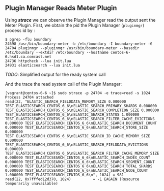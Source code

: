 ## Plugin Manager Reads Meter Plugin

Using ___strace___ we can observe the Plugin Manager read the output sent the Meter Plugin. First, we obtain the pid the
Plugin Manager (`pluginmgr`) process id by :

```
$ pgrep -flu boundary
24698 /usr/bin/boundary-meter -b /etc/boundary -I boundary-meter -G
24704 pluginmgr --pluginmgr /usr/bin/boundary-meter --basedir /etc/boundary --extdir /etc/boundary --hostname centos-6-6.hsd1.ca.comcast.net
24736 httpcheck --lua init.lua
24931 elasticsearch --lua init.lua
```

_TODO_: Simplified output for the ready system call

And the trace the read system call of the Plugin Manager:

```
[vagrant@centos-6-6 ~]$ sudo strace -p 24704 -e trace=read -s 1024
Process 24704 attached
read(22, "ELASTIC_SEARCH_FIELDDATA_MEMORY_SIZE 0.000000 TEST_ELASTICSEARCH_CENTOS_6_6\nELASTIC_SEARCH_PRIMARY_SHARDS 0.000000 TEST_ELASTICSEARCH_CENTOS_6_6\nELASTIC_SEARCH_COMPLETION_SIZE 0.000000 TEST_ELASTICSEARCH_CENTOS_6_6\nELASTIC_SEARCH_STATUS 1.000000 TEST_ELASTICSEARCH_CENTOS_6_6\nELASTIC_SEARCH_FILTER_CACHE_EVICTIONS 0.000000 TEST_ELASTICSEARCH_CENTOS_6_6\nELASTIC_SEARCH_DOCUMENT_COUNT 0.000000 TEST_ELASTICSEARCH_CENTOS_6_6\nELASTIC_SEARCH_STORE_SIZE 0.000000 TEST_ELASTICSEARCH_CENTOS_6_6\nELASTIC_SEARCH_ID_CACHE_MEMORY_SIZE 0.000000 TEST_ELASTICSEARCH_CENTOS_6_6\nELASTIC_SEARCH_FIELDDATA_EVICTIONS 0.000000 TEST_ELASTICSEARCH_CENTOS_6_6\nELASTIC_SEARCH_FILTER_CACHE_MEMORY_SIZE 0.000000 TEST_ELASTICSEARCH_CENTOS_6_6\nELASTIC_SEARCH_INDEX_COUNT 0.000000 TEST_ELASTICSEARCH_CENTOS_6_6\nELASTIC_SEARCH_SEGMENT_COUNT 0.000000 TEST_ELASTICSEARCH_CENTOS_6_6\nELASTIC_SEARCH_TOTAL_SHARDS 0.000000 TEST_ELASTICSEARCH_CENTOS_6_6\nELASTIC_SEARCH_NODE_COUNT 1.000000 TEST_ELASTICSEARCH_CENTOS_6_6\n", 1024) = 981
read(22, 0x7fffed12d370, 1024)          = -1 EAGAIN (Resource temporarily unavailable)
```

